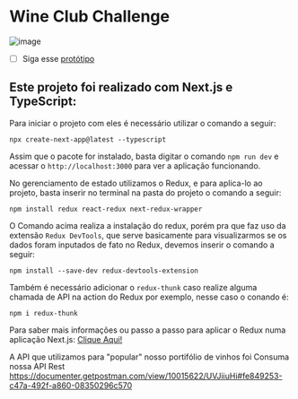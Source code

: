 # Wine Club Challenge
 
 ![image](https://user-images.githubusercontent.com/83602931/176501620-658f0b5c-8678-4734-83ac-b70e5c99e410.png)

- [ ] Siga esse [protótipo](https://www.figma.com/file/gByBxI9GBHKUjXRtO2fFh2/28%2F10-%F0%9F%96%A5-%F0%9F%93%B1---Wine-Test---WEB-%26-APP?node-id=680%3A6449)

## Este projeto foi realizado com Next.js e TypeScript:
Para iniciar o projeto com eles é necessário utilizar o comando a seguir:
```
npx create-next-app@latest --typescript
```
Assim que o pacote for instalado, basta digitar o comando `npm run dev` e acessar o `http://localhost:3000` para ver a aplicação funcionando.

No gerenciamento de estado utilizamos o Redux, e para aplica-lo ao projeto, basta inserir no terminal na pasta do projeto o comando a seguir:

```
npm install redux react-redux next-redux-wrapper
```
O Comando acima realiza a instalação do redux, porém pra que faz uso da extensão `Redux DevTools`, que serve basicamente para visualizarmos se os dados foram inputados de fato no Redux, devemos inserir o comando a seguir:
```
npm install --save-dev redux-devtools-extension
```
Também é necessário adicionar o `redux-thunk` caso realize alguma chamada de API na action do Redux por exemplo, nesse caso o conando é:
```
npm i redux-thunk
```

Para saber mais informações ou passo a passo para aplicar o Redux numa aplicação Next.js: [Clique Aqui!](https://dev.to/jullymac/next-js-redux-a93)

A API que utilizamos para "popular" nosso portifólio de vinhos foi Consuma nossa API Rest https://documenter.getpostman.com/view/10015622/UVJiiuHi#fe849253-c47a-492f-a860-08350296c570